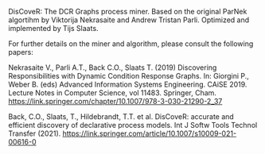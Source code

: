 DisCoveR: The DCR Graphs process miner. Based on the original ParNek algortihm by Viktorija Nekrasaite and Andrew Tristan Parli. Optimized and implemented by Tijs Slaats.

For further details on the miner and algorithm, please consult the following papers:

Nekrasaite V., Parli A.T., Back C.O., Slaats T. (2019) Discovering Responsibilities with Dynamic Condition Response Graphs. In: Giorgini P., Weber B. (eds) Advanced Information Systems Engineering. CAiSE 2019. Lecture Notes in Computer Science, vol 11483. Springer, Cham. https://link.springer.com/chapter/10.1007/978-3-030-21290-2_37

Back, C.O., Slaats, T., Hildebrandt, T.T. et al. DisCoveR: accurate and efficient discovery of declarative process models. Int J Softw Tools Technol Transfer (2021). https://link.springer.com/article/10.1007/s10009-021-00616-0

